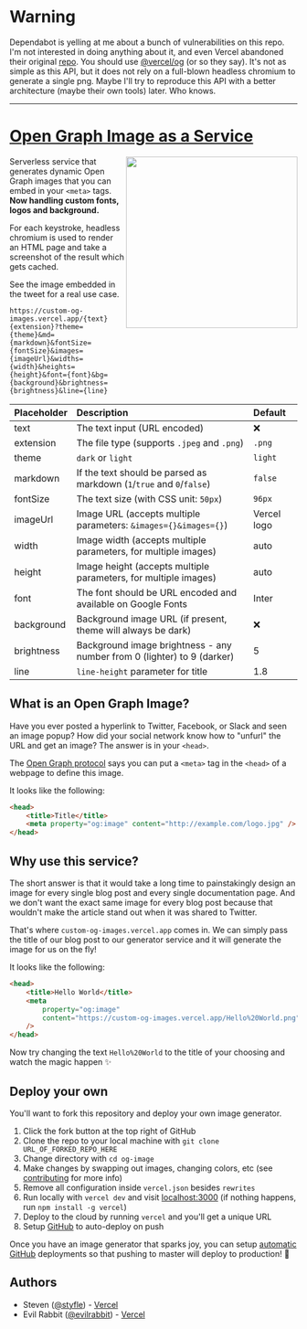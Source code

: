 # **Warning**
Dependabot is yelling at me about a bunch of vulnerabilities on this repo. I'm not interested in doing anything about it, and even Vercel abandoned their original [repo](https://github.com/vercel/og-image). You should use [@vercel/og](https://vercel.com/blog/introducing-vercel-og-image-generation-fast-dynamic-social-card-images) (or so they say). It's not as simple as this API, but it does not rely on a full-blown headless chromium to generate a single png. Maybe I'll try to reproduce this API with a better architecture (maybe their own tools) later. Who knows.

---

# [Open Graph Image as a Service](https://og-image.vercel.app)

<a href="https://twitter.com/vercel">
    <img align="right" src="https://og-image.vercel.app/tweet.png" height="300" />
</a>

Serverless service that generates dynamic Open Graph images that you can embed in your `<meta>` tags. **Now handling custom fonts, logos and background.**

For each keystroke, headless chromium is used to render an HTML page and take a screenshot of the result which gets cached.

See the image embedded in the tweet for a real use case.

```
https://custom-og-images.vercel.app/{text}{extension}?theme={theme}&md={markdown}&fontSize={fontSize}&images={imageUrl}&widths={width}&heights={height}&font={font}&bg={background}&brightness={brightness}&line={line}
```

| Placeholder | Description                                                             | Default     |
| :---------- | :---------------------------------------------------------------------- | :---------- |
| text        | The text input (URL encoded)                                            | :x:         |
| extension   | The file type (supports `.jpeg` and `.png`)                             | `.png`      |
| theme       | `dark` or `light`                                                       | `light`     |
| markdown    | If the text should be parsed as markdown (`1`/`true` and `0`/`false`)   | `false`     |
| fontSize    | The text size (with CSS unit: `50px`)                                   | `96px`      |
| imageUrl    | Image URL (accepts multiple parameters: `&images={}&images={}`)         | Vercel logo |
| width       | Image width (accepts multiple parameters, for multiple images)          | auto        |
| height      | Image height (accepts multiple parameters, for multiple images)         | auto        |
| font        | The font should be URL encoded and available on Google Fonts            | Inter       |
| background  | Background image URL (if present, theme will always be dark)            | :x:         |
| brightness  | Background image brightness - any number from 0 (lighter) to 9 (darker) | 5           |
| line        | `line-height` parameter for title                                       | 1.8         |

## What is an Open Graph Image?

Have you ever posted a hyperlink to Twitter, Facebook, or Slack and seen an image popup?
How did your social network know how to "unfurl" the URL and get an image?
The answer is in your `<head>`.

The [Open Graph protocol](http://ogp.me) says you can put a `<meta>` tag in the `<head>` of a webpage to define this image.

It looks like the following:

```html
<head>
	<title>Title</title>
	<meta property="og:image" content="http://example.com/logo.jpg" />
</head>
```

## Why use this service?

The short answer is that it would take a long time to painstakingly design an image for every single blog post and every single documentation page. And we don't want the exact same image for every blog post because that wouldn't make the article stand out when it was shared to Twitter.

That's where `custom-og-images.vercel.app` comes in. We can simply pass the title of our blog post to our generator service and it will generate the image for us on the fly!

It looks like the following:

```html
<head>
	<title>Hello World</title>
	<meta
		property="og:image"
		content="https://custom-og-images.vercel.app/Hello%20World.png"
	/>
</head>
```

Now try changing the text `Hello%20World` to the title of your choosing and watch the magic happen ✨

## Deploy your own

You'll want to fork this repository and deploy your own image generator.

1. Click the fork button at the top right of GitHub
2. Clone the repo to your local machine with `git clone URL_OF_FORKED_REPO_HERE`
3. Change directory with `cd og-image`
4. Make changes by swapping out images, changing colors, etc (see [contributing](/CONTRIBUTING.md) for more info)
5. Remove all configuration inside `vercel.json` besides `rewrites`
6. Run locally with `vercel dev` and visit [localhost:3000](http://localhost:3000) (if nothing happens, run `npm install -g vercel`)
7. Deploy to the cloud by running `vercel` and you'll get a unique URL
8. Setup [GitHub](https://vercel.com/github) to auto-deploy on push

Once you have an image generator that sparks joy, you can setup [automatic GitHub](https://vercel.com/github) deployments so that pushing to master will deploy to production! 🚀

## Authors

- Steven ([@styfle](https://twitter.com/styfle)) - [Vercel](https://vercel.com)
- Evil Rabbit ([@evilrabbit](https://twitter.com/evilrabbit_)) - [Vercel](https://vercel.com)
